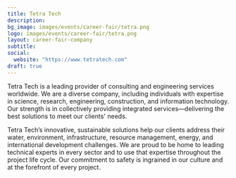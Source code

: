 ```yaml
---
title: Tetra Tech
description:
bg_image: images/events/career-fair/tetra.png
logo: images/events/career-fair/tetra.png
layout: career-fair-company
subtitle:
social:
  website: "https://www.tetratech.com"
draft: true
---
```


Tetra Tech is a leading provider of consulting and engineering services worldwide. We are a diverse company, including individuals with expertise in science, research, engineering, construction, and information technology. Our strength is in collectively providing integrated services—delivering the best solutions to meet our clients' needs.

Tetra Tech’s innovative, sustainable solutions help our clients address their water, environment, infrastructure, resource management, energy, and international development challenges. We are proud to be home to leading technical experts in every sector and to use that expertise throughout the project life cycle. Our commitment to safety is ingrained in our culture and at the forefront of every project.
